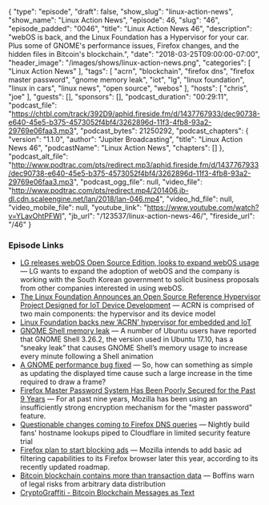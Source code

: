 {
  "type": "episode",
  "draft": false,
  "show_slug": "linux-action-news",
  "show_name": "Linux Action News",
  "episode": 46,
  "slug": "46",
  "episode_padded": "0046",
  "title": "Linux Action News 46",
  "description": "webOS is back, and the Linux Foundation has a Hypervisor for your car. Plus some of GNOME's performance issues, Firefox changes, and the hidden files in Bitcoin's blockchain.",
  "date": "2018-03-25T09:00:00-07:00",
  "header_image": "/images/shows/linux-action-news.png",
  "categories": [
    "Linux Action News"
  ],
  "tags": [
    "acrn",
    "blockchain",
    "firefox dns",
    "firefox master password",
    "gnome memory leak",
    "iot",
    "lg",
    "linux foundation",
    "linux in cars",
    "linux news",
    "open source",
    "webos"
  ],
  "hosts": [
    "chris",
    "joe"
  ],
  "guests": [],
  "sponsors": [],
  "podcast_duration": "00:29:11",
  "podcast_file": "https://chtbl.com/track/392D9/aphid.fireside.fm/d/1437767933/dec90738-e640-45e5-b375-4573052f4bf4/3262896d-11f3-4fb8-93a2-29769e06faa3.mp3",
  "podcast_bytes": 21250292,
  "podcast_chapters": {
    "version": "1.1.0",
    "author": "Jupiter Broadcasting",
    "title": "Linux Action News 46",
    "podcastName": "Linux Action News",
    "chapters": []
  },
  "podcast_alt_file": "http://www.podtrac.com/pts/redirect.mp3/aphid.fireside.fm/d/1437767933/dec90738-e640-45e5-b375-4573052f4bf4/3262896d-11f3-4fb8-93a2-29769e06faa3.mp3",
  "podcast_ogg_file": null,
  "video_file": "http://www.podtrac.com/pts/redirect.mp4/201406.jb-dl.cdn.scaleengine.net/lan/2018/lan-046.mp4",
  "video_hd_file": null,
  "video_mobile_file": null,
  "youtube_link": "https://www.youtube.com/watch?v=YLavOhtPFWI",
  "jb_url": "/123537/linux-action-news-46/",
  "fireside_url": "/46"
}


### Episode Links

  * [LG releases webOS Open Source Edition, looks to expand webOS usage](https://liliputing.com/2018/03/lg-releases-webos-open-source-edition-looks-to-expand-webos-usage.html "LG releases webOS Open Source Edition, looks to expand webOS usage") — LG wants to expand the adoption of webOS and the company is working with the South Korean government to solicit business proposals from other companies interested in using webOS. 
  * [The Linux Foundation Announces an Open Source Reference Hypervisor Project Designed for IoT Device Development](https://www.linuxfoundation.org/press-release/the-linux-foundation-announces-an-open-source-reference-hypervisor-project-designed-for-iot-device-development/ "The Linux Foundation Announces an Open Source Reference Hypervisor Project Designed for IoT Device Development") — ACRN is comprised of two main components: the hypervisor and its device model
  * [Linux Foundation backs new ‘ACRN’ hypervisor for embedded and IoT](http://www.theregister.co.uk/2018/03/19/linux_foundation_acrn_hypervisor_project/ "Linux Foundation backs new ‘ACRN’ hypervisor for embedded and IoT")
  * [GNOME Shell memory leak](https://www.omgubuntu.co.uk/2018/03/gnome-shell-has-a-memory-leak-and-it-might-not-be-fixed-for-ubuntu-18-04-lts "GNOME Shell memory leak") — A number of Ubuntu users have reported that GNOME Shell 3.26.2, the version used in Ubuntu 17.10, has a “sneaky leak” that causes GNOME Shell’s memory usage to increase every minute following a Shell animation 
  * [A GNOME performance bug fixed](https://gitlab.gnome.org/GNOME/mutter/merge_requests/20 "A GNOME performance bug fixed") — So, how can something as simple as updating the displayed time cause such a large increase in the time required to draw a frame? 
  * [Firefox Master Password System Has Been Poorly Secured for the Past 9 Years](https://www.bleepingcomputer.com/news/security/firefox-master-password-system-has-been-poorly-secured-for-the-past-9-years/ "Firefox Master Password System Has Been Poorly Secured for the Past 9 Years") — For at past nine years, Mozilla has been using an insufficiently strong encryption mechanism for the "master password" feature.
  * [Questionable changes coming to Firefox DNS queries](https://www.theregister.co.uk/2018/03/20/mozilla_firefox_test_of_privacy_mechanism_prompts_privacy_worries/ "Questionable changes coming to Firefox DNS queries") — Nightly build fans' hostname lookups piped to Cloudflare in limited security feature trial
  * [Firefox plan to start blocking ads](http://www.theregister.co.uk/2018/03/24/firefox_ad_blocker/ "Firefox plan to start blocking ads") — Mozilla intends to add basic ad filtering capabilities to its Firefox browser later this year, according to its recently updated roadmap.
  * [Bitcoin blockchain contains more than transaction data](https://www.theregister.co.uk/2018/03/19/ability_to_dump_illegal_content_in_bitcoins_blockchain_puts_participants_in_peril/ "Bitcoin blockchain contains more than transaction data") — Boffins warn of legal risks from arbitrary data distribution
  * [CryptoGraffiti - Bitcoin Blockchain Messages as Text](https://cryptograffiti.info/ "CryptoGraffiti - Bitcoin Blockchain Messages as Text")


